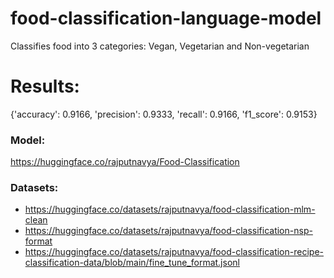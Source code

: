 # food-classification-language-model
Classifies food into 3 categories: Vegan, Vegetarian and Non-vegetarian

# Results:
{'accuracy': 0.9166, 'precision': 0.9333, 'recall': 0.9166, 'f1_score': 0.9153}

### Model: 
https://huggingface.co/rajputnavya/Food-Classification

### Datasets:
- https://huggingface.co/datasets/rajputnavya/food-classification-mlm-clean
- https://huggingface.co/datasets/rajputnavya/food-classification-nsp-format
- https://huggingface.co/datasets/rajputnavya/food-classification-recipe-classification-data/blob/main/fine_tune_format.jsonl
